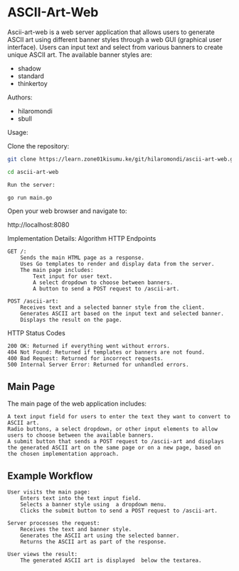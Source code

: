 # ASCII-Art-Web
 
Ascii-art-web is a web server application that allows users to generate ASCII art using different banner styles through a web GUI (graphical user interface). Users can input text and select from various banners to create unique ASCII art. The available banner styles are:

* shadow
* standard
* thinkertoy

Authors:

* hilaromondi
* sbull

Usage:

Clone the repository:

```bash
git clone https://learn.zone01kisumu.ke/git/hilaromondi/ascii-art-web.git

cd ascii-art-web

Run the server:

go run main.go
```

Open your web browser and navigate to:

http://localhost:8080

Implementation Details: Algorithm
HTTP Endpoints

    GET /:
        Sends the main HTML page as a response.
        Uses Go templates to render and display data from the server.
        The main page includes:
            Text input for user text.
            A select dropdown to choose between banners.
            A button to send a POST request to /ascii-art.

    POST /ascii-art:
        Receives text and a selected banner style from the client.
        Generates ASCII art based on the input text and selected banner.
        Displays the result on the page.

HTTP Status Codes

    200 OK: Returned if everything went without errors.
    404 Not Found: Returned if templates or banners are not found.
    400 Bad Request: Returned for incorrect requests.
    500 Internal Server Error: Returned for unhandled errors.

## Main Page

The main page of the web application includes:

    A text input field for users to enter the text they want to convert to ASCII art.
    Radio buttons, a select dropdown, or other input elements to allow users to choose between the available banners.
    A submit button that sends a POST request to /ascii-art and displays the generated ASCII art on the same page or on a new page, based on the chosen implementation approach.

## Example Workflow

    User visits the main page:
        Enters text into the text input field.
        Selects a banner style using  a dropdown menu.
        Clicks the submit button to send a POST request to /ascii-art.

    Server processes the request:
        Receives the text and banner style.
        Generates the ASCII art using the selected banner.
        Returns the ASCII art as part of the response.

    User views the result:
        The generated ASCII art is displayed  below the textarea.

